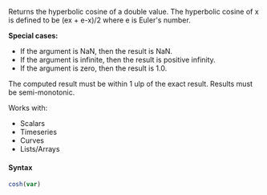 Returns the hyperbolic cosine of a double value. The hyperbolic cosine of x is defined to be (ex + e-x)/2 where e is Euler's number.

**Special cases:**

* If the argument is NaN, then the result is NaN.
* If the argument is infinite, then the result is positive infinity.
* If the argument is zero, then the result is 1.0.

The computed result must be within 1 ulp of the exact result. Results must be semi-monotonic.

Works with:
* Scalars
* Timeseries
* Curves
* Lists/Arrays

#### Syntax
```js
cosh(var)
```
